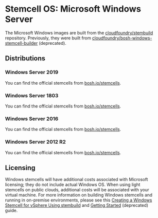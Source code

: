 # Stemcell OS: Microsoft Windows Server

The Microsoft Windows images are built from the [cloudfoundry/stembuild](https://github.com/cloudfoundry/stembuild) repository. Previously, they were built from [cloudfoundry/bosh-windows-stemcell-builder](https://github.com/cloudfoundry/bosh-windows-stemcell-builder) (deprecated).

## Distributions

### Windows Server 2019

You can find the official stemcells from [bosh.io/stemcells](https://bosh.io/stemcells#windows2019).

### Windows Server 1803

You can find the official stemcells from [bosh.io/stemcells](https://bosh.io/stemcells#windows1803).

### Windows Server 2016

You can find the official stemcells from [bosh.io/stemcells](https://bosh.io/stemcells#windows2016).


### Windows Server 2012 R2

You can find the official stemcells from [bosh.io/stemcells](https://bosh.io/stemcells#windows2012R2).

## Licensing

Windows stemcells will have additional costs associated with Microsoft licensing; they do not include actual Windows OS. When using light stemcells on public clouds, additional costs will be associated with your virtual machine. For more information on building Windows stemcells and running in on-premise environments, please see this [Creating a Windows Stemcell for vSphere Using stembuild](./windows-stemcell-create.md) and [Getting Started](https://github.com/cloudfoundry-incubator/bosh-windows-stemcell-builder/wiki/BOSH-Windows-Getting-Started-Guide) (deprecated) guide.
